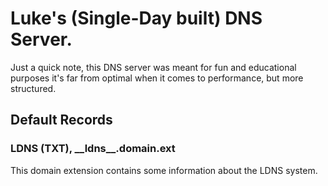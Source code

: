 # Luke's (Single-Day built) DNS Server.

Just a quick note, this DNS server was meant for fun and educational
purposes it's far from optimal when it comes to performance, but more
structured.

## Default Records

### LDNS (TXT), \_\_ldns\_\_.domain.ext

This domain extension contains some information about the LDNS system.
